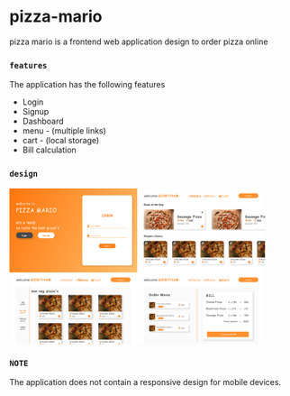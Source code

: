 # pizza-mario
pizza mario is a frontend web application design to order pizza online

### `features`
The application has the following features
<ul>
  <li>Login</li>
  <li>Signup</li>
  <li>Dashboard</li>
  <li>menu - (multiple links)</li>
  <li>cart - (local storage)</li>
  <li>Bill calculation</li>
</ul>

<style>
  div{
  display:flex;
  }
</style>

### `design`
<div>
<img src="https://github.com/niththish/Designs/blob/main/pizza%20app/login.png?raw=true" width="45%">
<img src="https://github.com/niththish/Designs/blob/main/pizza%20app/home.png?raw=true" width="45%">
</div>
<div>
<img src="https://github.com/niththish/Designs/blob/main/pizza%20app/menu.png?raw=true" width="45%">
<img src="https://github.com/niththish/Designs/blob/main/pizza%20app/cart.png?raw=true" width="45%">
</div>

### `NOTE`
The application does not contain a responsive design for mobile devices.
